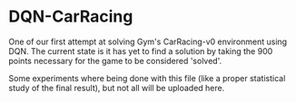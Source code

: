# DQN-CarRacing
One of our first attempt at solving Gym's CarRacing-v0 environment using DQN. The current state is it has yet to find a solution by taking the 900 points necessary for the game to be considered 'solved'.

Some experiments where being done with this file (like a proper statistical study of the final result), but not all will be uploaded here.
